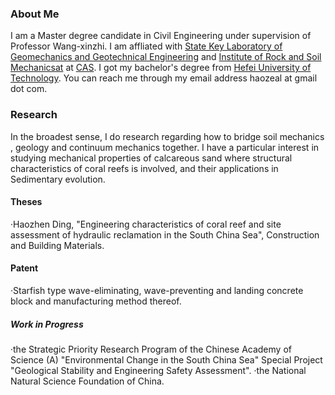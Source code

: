 ### About Me

I am a Master degree candidate in Civil Engineering under supervision of Professor Wang-xinzhi. I am affliated with [State Key Laboratory of Geomechanics and Geotechnical Engineering](http://www.sklgme.org/) and [Institute of Rock and Soil Mechanicsat](http://www.whrsm.ac.cn/) at [CAS](http://www.cas.ac.cn/). I got my bachelor's degree from [Hefei University of Technology](https://www.hfut.edu.cn/). You can reach me through my email address haozeal at gmail dot com.

### Research

In the broadest sense, I do research regarding how to bridge soil mechanics ,  geology and continuum mechanics together. I have a particular interest in studying mechanical properties of calcareous sand where structural characteristics of coral reefs is involved, and their applications in Sedimentary evolution.

#### Theses

  ·Haozhen Ding, "Engineering characteristics of coral reef and site assessment of hydraulic reclamation in the South China Sea", Construction and Building Materials.

#### Patent

  ·Starfish type wave-eliminating, wave-preventing and landing concrete block and manufacturing method thereof.

##### Work in Progress

  ·the Strategic Priority Research Program of the Chinese Academy of Science (A) "Environmental Change in the South China Sea" Special Project "Geological Stability and Engineering Safety Assessment".
  ·the National Natural Science Foundation of China.

